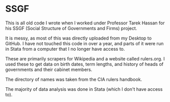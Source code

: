# SSGF

This is all old code I wrote when I worked under Professor Tarek Hassan for his SSGF (Social Structure of Governments and Firms) project.

It is messy, as most of this was directly uploaded from my Desktop to GitHub. I have not touched this code in over a year, and parts of it were run in Stata from a computer that I no longer have access to.

These are primarily scrapers for Wikipedia and a website called rulers.org. I used these to get data on birth dates, term lengths, and history of heads of governments and their cabinet members.

The directory of names was taken from the CIA rulers handbook.

The majority of data analysis was done in Stata (which I don't have access to).
